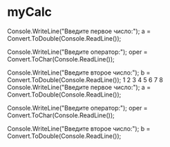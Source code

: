# myCalc

 Console.WriteLine("Введите первое число:");
 a = Convert.ToDouble(Console.ReadLine());

 Console.WriteLine("Введите оператор:");
 oper = Convert.ToChar(Console.ReadLine());

 Console.WriteLine("Введите второе число:");
 b = Convert.ToDouble(Console.ReadLine());
1
2
3
4
5
6
7
8
 Console.WriteLine("Введите первое число:");
 a = Convert.ToDouble(Console.ReadLine());
 
 Console.WriteLine("Введите оператор:");
 oper = Convert.ToChar(Console.ReadLine());
 
 Console.WriteLine("Введите второе число:");
 b = Convert.ToDouble(Console.ReadLine());
